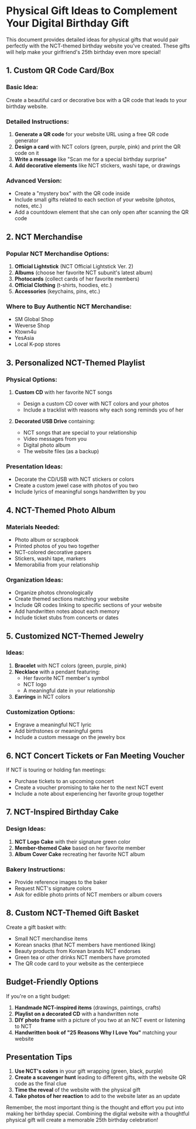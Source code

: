 # Physical Gift Ideas to Complement Your Digital Birthday Gift

This document provides detailed ideas for physical gifts that would pair perfectly with the NCT-themed birthday website you've created. These gifts will help make your girlfriend's 25th birthday even more special!

## 1. Custom QR Code Card/Box

### Basic Idea:
Create a beautiful card or decorative box with a QR code that leads to your birthday website.

### Detailed Instructions:
1. **Generate a QR code** for your website URL using a free QR code generator
2. **Design a card** with NCT colors (green, purple, pink) and print the QR code on it
3. **Write a message** like "Scan me for a special birthday surprise" 
4. **Add decorative elements** like NCT stickers, washi tape, or drawings

### Advanced Version:
- Create a "mystery box" with the QR code inside
- Include small gifts related to each section of your website (photos, notes, etc.)
- Add a countdown element that she can only open after scanning the QR code

## 2. NCT Merchandise

### Popular NCT Merchandise Options:
1. **Official Lightstick** (NCT Official Lightstick Ver. 2)
2. **Albums** (choose her favorite NCT subunit's latest album)
3. **Photocards** (collect cards of her favorite members)
4. **Official Clothing** (t-shirts, hoodies, etc.)
5. **Accessories** (keychains, pins, etc.)

### Where to Buy Authentic NCT Merchandise:
- SM Global Shop
- Weverse Shop
- Ktown4u
- YesAsia
- Local K-pop stores

## 3. Personalized NCT-Themed Playlist

### Physical Options:
1. **Custom CD** with her favorite NCT songs
   - Design a custom CD cover with NCT colors and your photos
   - Include a tracklist with reasons why each song reminds you of her
   
2. **Decorated USB Drive** containing:
   - NCT songs that are special to your relationship
   - Video messages from you
   - Digital photo album
   - The website files (as a backup)

### Presentation Ideas:
- Decorate the CD/USB with NCT stickers or colors
- Create a custom jewel case with photos of you two
- Include lyrics of meaningful songs handwritten by you

## 4. NCT-Themed Photo Album

### Materials Needed:
- Photo album or scrapbook
- Printed photos of you two together
- NCT-colored decorative papers
- Stickers, washi tape, markers
- Memorabilia from your relationship

### Organization Ideas:
- Organize photos chronologically
- Create themed sections matching your website
- Include QR codes linking to specific sections of your website
- Add handwritten notes about each memory
- Include ticket stubs from concerts or dates

## 5. Customized NCT-Themed Jewelry

### Ideas:
1. **Bracelet** with NCT colors (green, purple, pink)
2. **Necklace** with a pendant featuring:
   - Her favorite NCT member's symbol
   - NCT logo
   - A meaningful date in your relationship
3. **Earrings** in NCT colors

### Customization Options:
- Engrave a meaningful NCT lyric
- Add birthstones or meaningful gems
- Include a custom message on the jewelry box

## 6. NCT Concert Tickets or Fan Meeting Voucher

If NCT is touring or holding fan meetings:
- Purchase tickets to an upcoming concert
- Create a voucher promising to take her to the next NCT event
- Include a note about experiencing her favorite group together

## 7. NCT-Inspired Birthday Cake

### Design Ideas:
1. **NCT Logo Cake** with their signature green color
2. **Member-themed Cake** based on her favorite member
3. **Album Cover Cake** recreating her favorite NCT album

### Bakery Instructions:
- Provide reference images to the baker
- Request NCT's signature colors
- Ask for edible photo prints of NCT members or album covers

## 8. Custom NCT-Themed Gift Basket

Create a gift basket with:
- Small NCT merchandise items
- Korean snacks (that NCT members have mentioned liking)
- Beauty products from Korean brands NCT endorses
- Green tea or other drinks NCT members have promoted
- The QR code card to your website as the centerpiece

## Budget-Friendly Options

If you're on a tight budget:
1. **Handmade NCT-inspired items** (drawings, paintings, crafts)
2. **Playlist on a decorated CD** with a handwritten note
3. **DIY photo frame** with a picture of you two at an NCT event or listening to NCT
4. **Handwritten book of "25 Reasons Why I Love You"** matching your website

## Presentation Tips

1. **Use NCT's colors** in your gift wrapping (green, black, purple)
2. **Create a scavenger hunt** leading to different gifts, with the website QR code as the final clue
3. **Time the reveal** of the website with the physical gift
4. **Take photos of her reaction** to add to the website later as an update

Remember, the most important thing is the thought and effort you put into making her birthday special. Combining the digital website with a thoughtful physical gift will create a memorable 25th birthday celebration! 